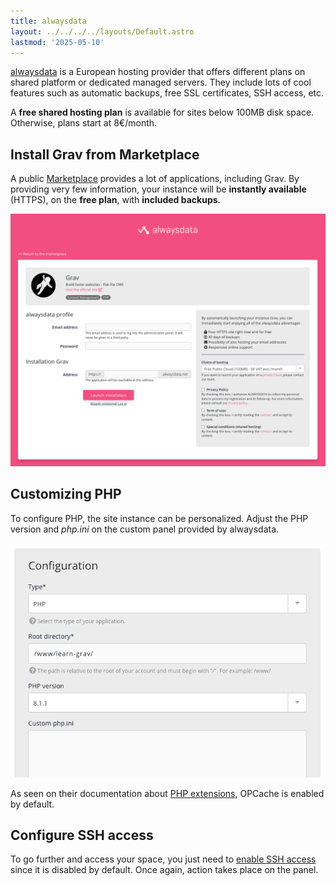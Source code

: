 ```yaml
---
title: alwaysdata
layout: ../../../../layouts/Default.astro
lastmod: '2025-05-10'
---
```

[alwaysdata](https://www.alwaysdata.com) is a European hosting provider that offers different plans on shared platform or dedicated managed servers. They include lots of cool features such as automatic backups, free SSL certificates, SSH access, etc.

A **free shared hosting plan** is available for sites below 100MB disk space. Otherwise, plans start at 8€/month.

## Install Grav from Marketplace

A public [Marketplace](https://www.alwaysdata.com/en/marketplace/) provides a lot of applications, including Grav. By providing very few information, your instance will be **instantly available** (HTTPS), on the **free plan**, with **included backups**.

![](alwaysdata_marketplace_grav.png)

## Customizing PHP

To configure PHP, the site instance can be personalized. Adjust the PHP version and *php.ini* on the custom panel provided by alwaysdata.

![](alwaysdata_php_configuration.png)

As seen on their documentation about [PHP extensions](https://help.alwaysdata.com/en/languages/php/extensions/), OPCache is enabled by default.

## Configure SSH access

To go further and access your space, you just need to [enable SSH access](https://help.alwaysdata.com/en/remote-access/ssh/) since it is disabled by default. Once again, action takes place on the panel.

